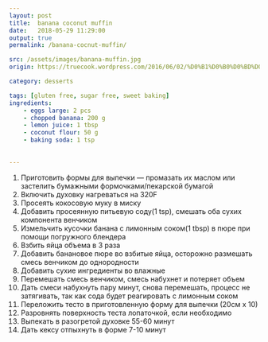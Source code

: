 ```yaml
---
layout: post
title:  banana coconut muffin
date:   2018-05-29 11:29:00
output: true
permalink: /banana-cocnut-muffin/

src: /assets/images/banana-muffin.jpg
origin: https://truecook.wordpress.com/2016/06/02/%D0%B1%D0%B0%D0%BD%D0%B0%D0%BD%D0%BE%D0%B2%D1%8B%D0%B9-%D0%BA%D0%B5%D0%BA%D1%81-%D0%BD%D0%B0-%D0%BA%D0%BE%D0%BA%D0%BE%D1%81%D0%BE%D0%B2%D0%BE%D0%B9-%D0%BC%D1%83%D0%BA%D0%B5-%D0%B1%D0%B5%D0%B7-%D0%B3/

category: desserts

tags: [gluten free, sugar free, sweet baking]
ingredients: 
    - eggs large: 2 pcs
    - chopped banana: 200 g
    - lemon juice: 1 tbsp
    - coconut flour: 50 g
    - baking soda: 1 tsp
   
 
---
```

1. Приготовить формы для выпечки — промазать их маслом или застелить бумажными формочками/пекарской бумагой
2. Включить духовку нагреваться на 320F
3. Просеять кокосовую муку в миску
4. Добавить просеянную питьевую соду(1 tsp), смешать оба сухих компонента венчиком
5. Измельчить кусочки банана с лимонным соком(1 tbsp) в пюре при помощи погружного блендера
6. Bзбить яйца объема в 3 раза
7. Добавить банановое пюре во взбитые яйца, осторожно размешать смесь венчиком до однородности
8. Добавить сухие ингредиенты во влажные
9. Перемешать смесь венчиком, смесь набухнет и потеряет объем
10. Дать смеси набухнуть пару минут, снова перемешать, процесс не затягивать, так как сода будет реагировать с лимонным соком
11. Переложить тесто в приготовленную форму для выпечки (20см х 10)
12. Разровнять поверхность теста лопаточкой, если необходимо
13. Выпекать в разогретой духовке 55-60 минут
14. Дать кексу отпыхнуть в форме 7-10 минут

